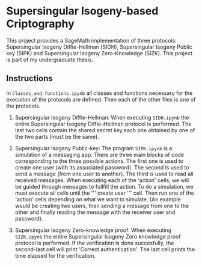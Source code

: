 # Supersingular Isogeny-based Criptography
This project provides a SageMath implementation of three protocols: Supersingular Isogeny Diffie-Hellman (SIDH), Supersingular Isogeny Public key (SIPK) and Supersingular Isogeny Zero-Knowledge (SIZK). This project is part of my undergraduate thesis.

## Instructions

In `Classes_and_functions.ipynb` all classes and functions necessary for the execution of the protocols are defined. Then each of the other files is one of the protocols. 

1. Supersingular Isogeny Diffie-Hellman: When executing `SIDH.ipynb` the entire Supersingular Isogeny Diffie-Hellman protocol is performed. The last two cells contain the shared secret key,each one obtained by one of the two parts (must be the same).

2. Supersingular Isogeny Public-key: The program `SIPK.ipynb` is a simulation of a messaging app. There are three main blocks of code corresponding to the three possible actions. The first one is used to create one user (with its associated password). The second is used to send a message (from one user to another). The third is used to read all received messages. When executing each of the 'action' cells, we will be guided through messages to fullfill the action. To do a simulation, we must execute all cells until the  ''' create user '''  cell. Then run one of the 'action' cells depending on what we want to simulate. (An example would be creating two users, then sending a message from one to the other and finally reading the message with the receiver user and password).

3. Supersingular Isogeny Zero-knowledge proof: When executing `SIZK.ipynb` the entire Supersingular Isogeny Zero knowledge proof protocol is performed. If the verification is done succesfully, the second-last cell will print 'Correct authentication'. The last cell prints the time elapsed for the verification.
